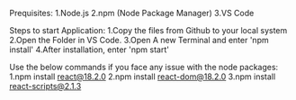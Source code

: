Prequisites:
1.Node.js
2.npm (Node Package Manager)
3.VS Code

Steps to start Application:
1.Copy the files from Github to your local system
2.Open the Folder in VS Code.
3.Open A new Terminal and enter 'npm install'
4.After installation, enter 'npm start'

Use the below commands if you face any issue with the node packages:
1.npm install react@18.2.0
2.npm install react-dom@18.2.0
3.npm install react-scripts@2.1.3
